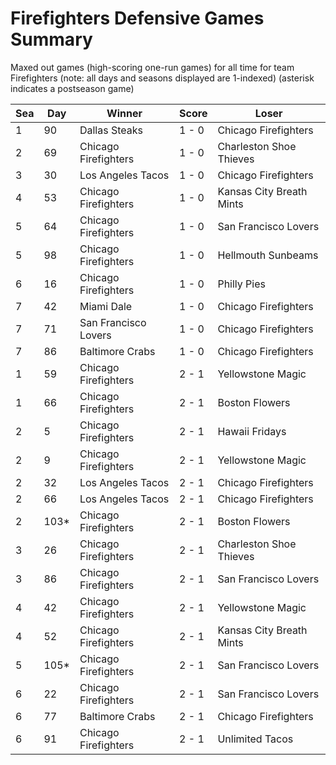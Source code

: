 # Firefighters Defensive Games Summary



Maxed out games (high-scoring one-run games) for all time for team Firefighters (note: all days and seasons displayed are 1-indexed) (asterisk indicates a postseason game)


| Sea | Day | Winner | Score | Loser | 
| ------ |------ |------ |------ |------ |
| 1 | 90 | Dallas Steaks | 1 - 0 | Chicago Firefighters | 
| 2 | 69 | Chicago Firefighters | 1 - 0 | Charleston Shoe Thieves | 
| 3 | 30 | Los Angeles Tacos | 1 - 0 | Chicago Firefighters | 
| 4 | 53 | Chicago Firefighters | 1 - 0 | Kansas City Breath Mints | 
| 5 | 64 | Chicago Firefighters | 1 - 0 | San Francisco Lovers | 
| 5 | 98 | Chicago Firefighters | 1 - 0 | Hellmouth Sunbeams | 
| 6 | 16 | Chicago Firefighters | 1 - 0 | Philly Pies | 
| 7 | 42 | Miami Dale | 1 - 0 | Chicago Firefighters | 
| 7 | 71 | San Francisco Lovers | 1 - 0 | Chicago Firefighters | 
| 7 | 86 | Baltimore Crabs | 1 - 0 | Chicago Firefighters | 
| 1 | 59 | Chicago Firefighters | 2 - 1 | Yellowstone Magic | 
| 1 | 66 | Chicago Firefighters | 2 - 1 | Boston Flowers | 
| 2 | 5 | Chicago Firefighters | 2 - 1 | Hawaii Fridays | 
| 2 | 9 | Chicago Firefighters | 2 - 1 | Yellowstone Magic | 
| 2 | 32 | Los Angeles Tacos | 2 - 1 | Chicago Firefighters | 
| 2 | 66 | Los Angeles Tacos | 2 - 1 | Chicago Firefighters | 
| 2 | 103* | Chicago Firefighters | 2 - 1 | Boston Flowers | 
| 3 | 26 | Chicago Firefighters | 2 - 1 | Charleston Shoe Thieves | 
| 3 | 86 | Chicago Firefighters | 2 - 1 | San Francisco Lovers | 
| 4 | 42 | Chicago Firefighters | 2 - 1 | Yellowstone Magic | 
| 4 | 52 | Chicago Firefighters | 2 - 1 | Kansas City Breath Mints | 
| 5 | 105* | Chicago Firefighters | 2 - 1 | San Francisco Lovers | 
| 6 | 22 | Chicago Firefighters | 2 - 1 | San Francisco Lovers | 
| 6 | 77 | Baltimore Crabs | 2 - 1 | Chicago Firefighters | 
| 6 | 91 | Chicago Firefighters | 2 - 1 | Unlimited Tacos | 


